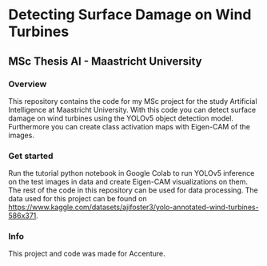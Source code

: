 # Detecting Surface Damage on Wind Turbines
## MSc Thesis AI - Maastricht University

### Overview
This repository contains the code for my MSc project for the study Artificial Intelligence at Maastricht University. With this code you can detect surface damage on wind turbines using the YOLOv5 object detection model. Furthermore you can create class activation maps with Eigen-CAM of the images.

### Get started
Run the tutorial python notebook in Google Colab to run YOLOv5 inference on the test images in data and create Eigen-CAM visualizations on them. The rest of the code in this repository can be used for data processing. The data used for this project can be found on https://www.kaggle.com/datasets/ajifoster3/yolo-annotated-wind-turbines-586x371.

### Info
This project and code was made for Accenture.
